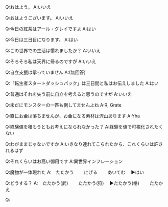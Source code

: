 Q:おはよう。
A:いいえ

Q:おはようございます。
A:いいえ

Q:今日の紅茶はアール・グレイですよ
A:はい


Q:今日は三日目になります。
A:はい

Q:この世界での生活は慣れましたか？
A:いいえ

Q:そろそろ私は天界に帰るのですが
A:いいえ

Q:自立支援は承っていません
A:(無回答)

Q:「転生者スタートダッシュパック」は三日間と私はお伝えしました
A:はい

Q:普通はそれを失う前に自立を考えると思うのですが
A:いいえ

Q:未だにモンスターの一匹も倒してませんよね
A:R, Grate

Q:直にお金は落ちませんが、お金になる素材は沢山あります
A:Yha

Q:経験値を積もうともお考えになられなかった？
A:経験を値で可視化されたくない

Q:わがままじゃないですか
A:いきなり連れてこられたから、これくらいは許されるはず

Q:それくらいはお高い御用です
A:異世界インフレーション





Q:魔物が一体現れた
A:　たたかう
　　にげる
　　あいてむ
　▶はい

Q:どうする？
A:　たたかう(武)
　　たたかう(狩)
　▶たたかう(格)
　　たたかえ

Q: